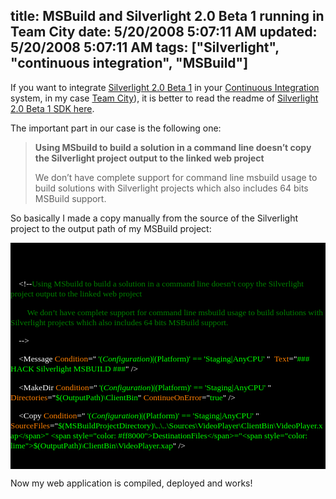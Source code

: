 title: MSBuild and Silverlight 2.0 Beta 1 running in Team City
date: 5/20/2008 5:07:11 AM
updated: 5/20/2008 5:07:11 AM
tags: ["Silverlight", "continuous integration", "MSBuild"]
---
If you want to integrate [Silverlight 2.0 Beta 1](http://silverlight.net/GetStarted/) in your [Continuous Integration](http://en.wikipedia.org/wiki/Continuous_Integration) system, in my case [Team City](http://www.jetbrains.com/teamcity)), it is better to read the readme of [Silverlight 2.0 Beta 1 SDK here](http://www.microsoft.com/silverlight/resources/readme.aspx?v=2.0&sdk=true).

The important part in our case is the following one:

> **Using MSbuild to build a solution in a command line doesn’t copy the Silverlight project output to the linked web project**
> 
> We don’t have complete support for command line msbuild usage to build solutions with Silverlight projects which also includes 64 bits MSBuild support.

So basically I made a copy manually from the source of the Silverlight project to the output path of my MSBuild project:
  <div style="font-size: 10pt; background: black; color: white; font-family: consolas">   

    <!--<span style="color: green">HACK Fix the missing copy of ClientBin </span>-->

    <!--<span style="color: green">http://www.microsoft.com/silverlight/resources/readme.aspx?v=2.0&sdk=true </span>-->

    <!--<span style="color: green">Using MSbuild to build a solution in a command line doesn’t copy the Silverlight project output to the linked web project</span>

<span style="color: green">        We don’t have complete support for command line msbuild usage to build solutions with Silverlight projects which also includes 64 bits MSBuild support.</span>

<span style="color: green">    </span>-->

    <Message <span style="color: #ff8000">Condition</span>="<span style="color: lime"> '$(Configuration)|$(Platform)' == 'Staging|AnyCPU' </span>"  <span style="color: #ff8000">Text</span>="<span style="color: lime">### HACK Silverlight MSBUILD ###</span>" />

    <MakeDir <span style="color: #ff8000">Condition</span>="<span style="color: lime"> '$(Configuration)|$(Platform)' == 'Staging|AnyCPU' </span>" <span style="color: #ff8000">Directories</span>="<span style="color: lime">$(OutputPath)\ClientBin</span>" <span style="color: #ff8000">ContinueOnError</span>="<span style="color: lime">true</span>" />

    <Copy <span style="color: #ff8000">Condition</span>="<span style="color: lime"> '$(Configuration)|$(Platform)' == 'Staging|AnyCPU' </span>" <span style="color: #ff8000">SourceFiles</span>="<span style="color: lime">$(MSBuildProjectDirectory)\..\..\Sources\VideoPlayer\ClientBin\VideoPlayer.xap</span>" <span style="color: #ff8000">DestinationFiles</span>="<span style="color: lime">$(OutputPath)\ClientBin\VideoPlayer.xap</span>" />

    <!--<span style="color: green">EndHACK </span>-->
 </div>  

Now my web application is compiled, deployed and works!
